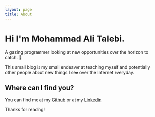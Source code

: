```yaml
---
layout: page
title: About
---
```


# Hi I'm Mohammad Ali Talebi. 

A gazing programmer looking at new opportunities over the horizon to catch. 🙂

This small blog is my small endeavor at teaching myself and potentially other people about new things I see over the Internet everyday.

## Where can I find you?

You can find me at my [Github](https://github.com/ThisNotAlfred/) or at my [Linkedin](https://www.linkedin.com/in/mohammadalitalebi)

Thanks for reading!
